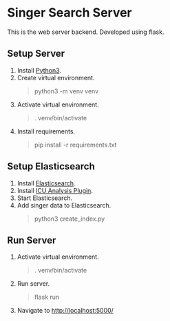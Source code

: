 # Singer Search Server
This is the web server backend. Developed using flask. 
## Setup Server
1. Install [Python3](https://www.python.org/downloads/).
2. Create virtual environment.
    > python3 -m venv venv
3. Activate virtual environment.
    > . venv/bin/activate
4. Install requirements.
    > pip install -r requirements.txt

## Setup Elasticsearch
1. Install [Elasticsearch](https://www.elastic.co/elasticsearch/).
2. Install [ICU Analysis Plugin](https://www.elastic.co/guide/en/elasticsearch/plugins/current/analysis-icu.html).
3. Start Elasticsearch.
4. Add singer data to Elasticsearch.
    > python3 create_index.py

## Run Server
1. Activate virtual environment.
    > . venv/bin/activate
2. Run server.
    > flask run
3. Navigate to [http://localhost:5000/](http://localhost:5000/)
